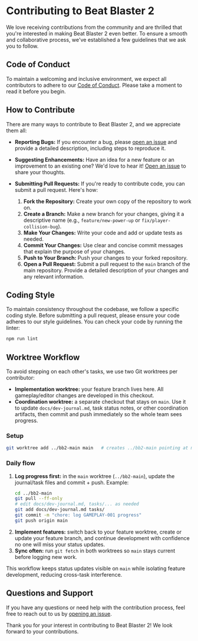 # Contributing to Beat Blaster 2

We love receiving contributions from the community and are thrilled that you're interested in making Beat Blaster 2 even better. To ensure a smooth and collaborative process, we've established a few guidelines that we ask you to follow.

## Code of Conduct

To maintain a welcoming and inclusive environment, we expect all contributors to adhere to our [Code of Conduct](CODE_OF_CONDUCT.md). Please take a moment to read it before you begin.

## How to Contribute

There are many ways to contribute to Beat Blaster 2, and we appreciate them all:

- **Reporting Bugs:** If you encounter a bug, please [open an issue](https://github.com/zackemannen81/Beat-Blaster2/issues) and provide a detailed description, including steps to reproduce it.
- **Suggesting Enhancements:** Have an idea for a new feature or an improvement to an existing one? We'd love to hear it! [Open an issue](https://github.com/zackemannen81/Beat-Blaster2/issues) to share your thoughts.
- **Submitting Pull Requests:** If you're ready to contribute code, you can submit a pull request. Here's how:

    1. **Fork the Repository:** Create your own copy of the repository to work on.
    2. **Create a Branch:** Make a new branch for your changes, giving it a descriptive name (e.g., `feature/new-power-up` or `fix/player-collision-bug`).
    3. **Make Your Changes:** Write your code and add or update tests as needed.
    4. **Commit Your Changes:** Use clear and concise commit messages that explain the purpose of your changes.
    5. **Push to Your Branch:** Push your changes to your forked repository.
    6. **Open a Pull Request:** Submit a pull request to the `main` branch of the main repository. Provide a detailed description of your changes and any relevant information.

## Coding Style

To maintain consistency throughout the codebase, we follow a specific coding style. Before submitting a pull request, please ensure your code adheres to our style guidelines. You can check your code by running the linter:

```bash
npm run lint
```

## Worktree Workflow

To avoid stepping on each other's tasks, we use two Git worktrees per contributor:

- **Implementation worktree:** your feature branch lives here. All gameplay/editor changes are developed in this checkout.
- **Coordination worktree:** a separate checkout that stays on `main`. Use it to update `docs/dev-journal.md`, task status notes, or other coordination artifacts, then commit and push immediately so the whole team sees progress.

### Setup

```bash
git worktree add ../bb2-main main   # creates ../bb2-main pointing at main
```

### Daily flow

1. **Log progress first:** in the `main` worktree (`../bb2-main`), update the journal/task files and commit + push. Example:
   ```bash
   cd ../bb2-main
   git pull --ff-only
   # edit docs/dev-journal.md, tasks/... as needed
   git add docs/dev-journal.md tasks/
   git commit -m "chore: log GAMEPLAY-001 progress"
   git push origin main
   ```
2. **Implement features:** switch back to your feature worktree, create or update your feature branch, and continue development with confidence no one will miss your status updates.
3. **Sync often:** run `git fetch` in both worktrees so `main` stays current before logging new work.

This workflow keeps status updates visible on `main` while isolating feature development, reducing cross-task interference.

## Questions and Support

If you have any questions or need help with the contribution process, feel free to reach out to us by [opening an issue](https://github.com/zackemannen81/Beat-Blaster2/issues).

Thank you for your interest in contributing to Beat Blaster 2! We look forward to your contributions.

